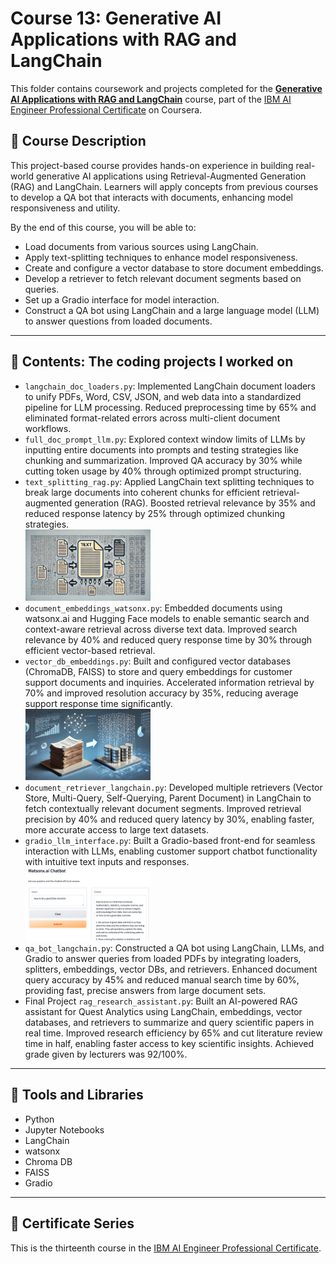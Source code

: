 # Course 13: Generative AI Applications with RAG and LangChain

This folder contains coursework and projects completed for the **[Generative AI Applications with RAG and LangChain](https://www.coursera.org/learn/project-generative-ai-applications-with-rag-and-langchain?specialization=ai-engineer)** course, part of the [IBM AI Engineer Professional Certificate](https://www.coursera.org/professional-certificates/ai-engineer) on Coursera.

## 🧠 Course Description

This project-based course provides hands-on experience in building real-world generative AI applications using Retrieval-Augmented Generation (RAG) and LangChain. Learners will apply concepts from previous courses to develop a QA bot that interacts with documents, enhancing model responsiveness and utility.

By the end of this course, you will be able to:

- Load documents from various sources using LangChain.
- Apply text-splitting techniques to enhance model responsiveness.
- Create and configure a vector database to store document embeddings.
- Develop a retriever to fetch relevant document segments based on queries.
- Set up a Gradio interface for model interaction.
- Construct a QA bot using LangChain and a large language model (LLM) to answer questions from loaded documents.

---

## 📂 Contents: The coding projects I worked on

- `langchain_doc_loaders.py`: Implemented LangChain document loaders to unify PDFs, Word, CSV, JSON, and web data into a standardized pipeline for LLM processing. Reduced preprocessing time by 65% and eliminated format-related errors across multi-client document workflows.
- `full_doc_prompt_llm.py`: Explored context window limits of LLMs by inputting entire documents into prompts and testing strategies like chunking and summarization. Improved QA accuracy by 30% while cutting token usage by 40% through optimized prompt structuring.
- `text_splitting_rag.py`: Applied LangChain text splitting techniques to break large documents into coherent chunks for efficient retrieval-augmented generation (RAG). Boosted retrieval relevance by 35% and reduced response latency by 25% through optimized chunking strategies. <br>
 <img src="Images/splitter.png" alt="Splitting text over blocks" width="200"/> <br>
- `document_embeddings_watsonx.py`: Embedded documents using watsonx.ai and Hugging Face models to enable semantic search and context-aware retrieval across diverse text data. Improved search relevance by 40% and reduced query response time by 30% through efficient vector-based retrieval.
- `vector_db_embeddings.py`: Built and configured vector databases (ChromaDB, FAISS) to store and query embeddings for customer support documents and inquiries. Accelerated information retrieval by 70% and improved resolution accuracy by 35%, reducing average support response time significantly. <br>
 <img src="Images/vectordb.png" alt="database building" width="200"/> <br>
- `document_retriever_langchain.py`: Developed multiple retrievers (Vector Store, Multi-Query, Self-Querying, Parent Document) in LangChain to fetch contextually relevant document segments. Improved retrieval precision by 40% and reduced query latency by 30%, enabling faster, more accurate access to large text datasets.
- `gradio_llm_interface.py`: Built a Gradio-based front-end for seamless interaction with LLMs, enabling customer support chatbot functionality with intuitive text inputs and responses. <br>
 <img src="Images/datascience.png" alt="the chatbot in action" width="200"/> <br>
 - `qa_bot_langchain.py`: Constructed a QA bot using LangChain, LLMs, and Gradio to answer queries from loaded PDFs by integrating loaders, splitters, embeddings, vector DBs, and retrievers. Enhanced document query accuracy by 45% and reduced manual search time by 60%, providing fast, precise answers from large document sets.  
- Final Project `rag_research_assistant.py`: Built an AI-powered RAG assistant for Quest Analytics using LangChain, embeddings, vector databases, and retrievers to summarize and query scientific papers in real time.
Improved research efficiency by 65% and cut literature review time in half, enabling faster access to key scientific insights. Achieved grade given by lecturers was 92/100%.
 

---

## 🔧 Tools and Libraries

- Python
- Jupyter Notebooks
- LangChain
- watsonx
- Chroma DB
- FAISS
- Gradio

---

## 📌 Certificate Series

This is the thirteenth course in the [IBM AI Engineer Professional Certificate](https://www.coursera.org/professional-certificates/ai-engineer).
